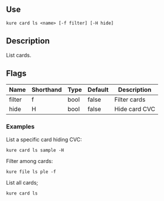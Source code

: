 ## Use 

`kure card ls <name> [-f filter] [-H hide]`

## Description

List cards.

## Flags

|  Name     | Shorthand |     Type      |    Default    |    Description     |
|-----------|-----------|---------------|---------------|--------------------|
| filter    | f         | bool          | false         | Filter cards       |
| hide      | H         | bool          | false         | Hide card CVC      |

### Examples

List a specific card hiding CVC:
```
kure card ls sample -H
```

Filter among cards:
```
kure file ls ple -f
```

List all cards;
```
kure card ls
```